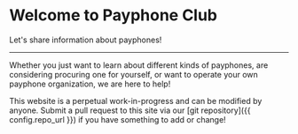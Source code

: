 # Welcome to Payphone Club

Let's share information about payphones! 

---

Whether you just want to learn about different kinds of payphones, are considering procuring one for yourself, or want to operate your own payphone organization, we are here to help!

This website is a perpetual work-in-progress and can be modified by anyone. Submit a pull request to this site via our [git repository]({{ config.repo_url }}) if you have something to add or change!
